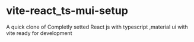 # vite-react_ts-mui-setup
A quick clone of Completly setted React js with typescript ,material ui with vite ready for development
